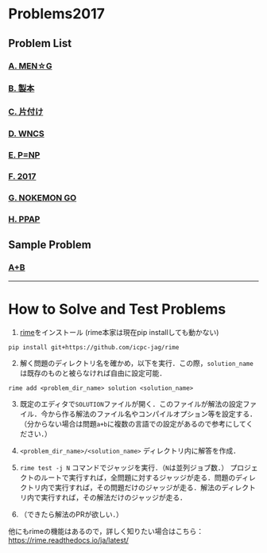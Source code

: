# Problems2017

## Problem List

### [A. MEN☆G](men_g/statement.md)

### [B. 製本](bookmaking/statement.md)

### [C. 片付け](kataduke/statement.md)

### [D. WNCS](wncs/statement.md)

### [E. P=NP](ppap_clay/statement.md)

### [F. 2017](2017/statement.md)

### [G. NOKEMON GO](nokemon/statement.md)

### [H. PPAP](ppap/statement.md)

## Sample Problem

### [A+B](a+b/statement.md)

------

# How to Solve and Test Problems

1. [rime](https://github.com/icpc-jag/rime)をインストール (rime本家は現在pip installしても動かない)
```
pip install git+https://github.com/icpc-jag/rime
```

2. 解く問題のディレクトリ名を確かめ，以下を実行．この際，``solution_name``は既存のものと被らなければ自由に設定可能．
```
rime add <problem_dir_name> solution <solution_name>
```

3. 既定のエディタで`SOLUTION`ファイルが開く．このファイルが解法の設定ファイル．今から作る解法のファイル名やコンパイルオプション等を設定する．（分からない場合は問題`a+b`に複数の言語での設定があるので参考にしてください．）

4. `<problem_dir_name>/<solution_name>` ディレクトリ内に解答を作成．

5. `rime test -j N` コマンドでジャッジを実行．（`N`は並列ジョブ数．）
プロジェクトのルートで実行すれば，全問題に対するジャッジが走る．問題のディレクトリ内で実行すれば，その問題だけのジャッジが走る．解法のディレクトリ内で実行すれば，その解法だけのジャッジが走る．

6. （できたら解法のPRが欲しい．）

他にもrimeの機能はあるので，詳しく知りたい場合はこちら： https://rime.readthedocs.io/ja/latest/
